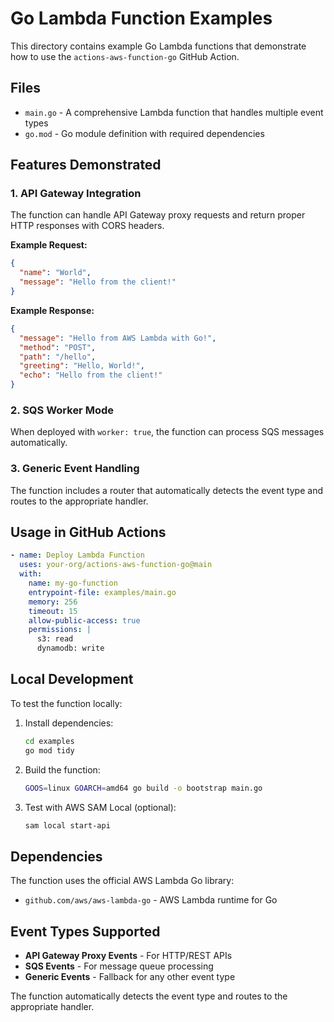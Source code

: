 # Go Lambda Function Examples

This directory contains example Go Lambda functions that demonstrate how to use the `actions-aws-function-go` GitHub Action.

## Files

- `main.go` - A comprehensive Lambda function that handles multiple event types
- `go.mod` - Go module definition with required dependencies

## Features Demonstrated

### 1. API Gateway Integration
The function can handle API Gateway proxy requests and return proper HTTP responses with CORS headers.

**Example Request:**
```json
{
  "name": "World",
  "message": "Hello from the client!"
}
```

**Example Response:**
```json
{
  "message": "Hello from AWS Lambda with Go!",
  "method": "POST",
  "path": "/hello",
  "greeting": "Hello, World!",
  "echo": "Hello from the client!"
}
```

### 2. SQS Worker Mode
When deployed with `worker: true`, the function can process SQS messages automatically.

### 3. Generic Event Handling
The function includes a router that automatically detects the event type and routes to the appropriate handler.

## Usage in GitHub Actions

```yaml
- name: Deploy Lambda Function
  uses: your-org/actions-aws-function-go@main
  with:
    name: my-go-function
    entrypoint-file: examples/main.go
    memory: 256
    timeout: 15
    allow-public-access: true
    permissions: |
      s3: read
      dynamodb: write
```

## Local Development

To test the function locally:

1. Install dependencies:
   ```bash
   cd examples
   go mod tidy
   ```

2. Build the function:
   ```bash
   GOOS=linux GOARCH=amd64 go build -o bootstrap main.go
   ```

3. Test with AWS SAM Local (optional):
   ```bash
   sam local start-api
   ```

## Dependencies

The function uses the official AWS Lambda Go library:
- `github.com/aws/aws-lambda-go` - AWS Lambda runtime for Go

## Event Types Supported

- **API Gateway Proxy Events** - For HTTP/REST APIs
- **SQS Events** - For message queue processing
- **Generic Events** - Fallback for any other event type

The function automatically detects the event type and routes to the appropriate handler. 